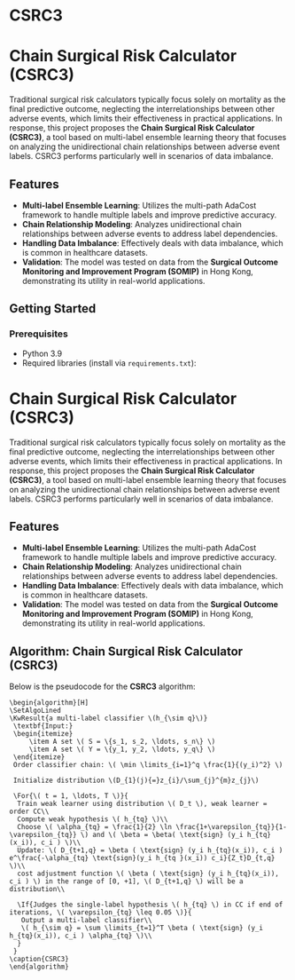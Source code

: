 # CSRC3
# Chain Surgical Risk Calculator (CSRC3)

Traditional surgical risk calculators typically focus solely on mortality as the final predictive outcome, neglecting the interrelationships between other adverse events, which limits their effectiveness in practical applications. In response, this project proposes the **Chain Surgical Risk Calculator (CSRC3)**, a tool based on multi-label ensemble learning theory that focuses on analyzing the unidirectional chain relationships between adverse event labels. CSRC3 performs particularly well in scenarios of data imbalance.

## Features

- **Multi-label Ensemble Learning**: Utilizes the multi-path AdaCost framework to handle multiple labels and improve predictive accuracy.
- **Chain Relationship Modeling**: Analyzes unidirectional chain relationships between adverse events to address label dependencies.
- **Handling Data Imbalance**: Effectively deals with data imbalance, which is common in healthcare datasets.
- **Validation**: The model was tested on data from the **Surgical Outcome Monitoring and Improvement Program (SOMIP)** in Hong Kong, demonstrating its utility in real-world applications.

## Getting Started

### Prerequisites

- Python 3.9
- Required libraries (install via `requirements.txt`):
# Chain Surgical Risk Calculator (CSRC3)

Traditional surgical risk calculators typically focus solely on mortality as the final predictive outcome, neglecting the interrelationships between other adverse events, which limits their effectiveness in practical applications. In response, this project proposes the **Chain Surgical Risk Calculator (CSRC3)**, a tool based on multi-label ensemble learning theory that focuses on analyzing the unidirectional chain relationships between adverse event labels. CSRC3 performs particularly well in scenarios of data imbalance.

## Features

- **Multi-label Ensemble Learning**: Utilizes the multi-path AdaCost framework to handle multiple labels and improve predictive accuracy.
- **Chain Relationship Modeling**: Analyzes unidirectional chain relationships between adverse events to address label dependencies.
- **Handling Data Imbalance**: Effectively deals with data imbalance, which is common in healthcare datasets.
- **Validation**: The model was tested on data from the **Surgical Outcome Monitoring and Improvement Program (SOMIP)** in Hong Kong, demonstrating its utility in real-world applications.

## Algorithm: Chain Surgical Risk Calculator (CSRC3)

Below is the pseudocode for the **CSRC3** algorithm:

```pseudo
\begin{algorithm}[H]
\SetAlgoLined
\KwResult{a multi-label classifier \(h_{\sim q}\)}
 \textbf{Input:}
 \begin{itemize}
     \item A set \( S = \{s_1, s_2, \ldots, s_n\} \)
     \item A set \( Y = \{y_1, y_2, \ldots, y_q\} \)
 \end{itemize}
 Order classifier chain: \( \min \limits_{i=1}^q \frac{1}{(y_i)^2} \)

 Initialize distribution \(D_{1}(j){=}z_{i}/\sum_{j}^{m}z_{j}\)

 \For{\( t = 1, \ldots, T \)}{
  Train weak learner using distribution \( D_t \), weak learner = order CC\\
  Compute weak hypothesis \( h_{tq} \)\\
  Choose \( \alpha_{tq} = \frac{1}{2} \ln \frac{1+\varepsilon_{tq}}{1-\varepsilon_{tq}} \) and \( \beta = \beta( \text{sign} (y_i h_{tq}(x_i)), c_i ) \)\\
  Update: \( D_{t+1,q} = \beta ( \text{sign} (y_i h_{tq}(x_i)), c_i ) e^\frac{-\alpha_{tq} \text{sign}(y_i h_{tq }(x_i)) c_i}{Z_t}D_{t,q} \)\\
  cost adjustment function \( \beta ( \text{sign} (y_i h_{tq}(x_i)), c_i ) \) in the range of [0, +1], \( D_{t+1,q} \) will be a distribution\\

  \If{Judges the single-label hypothesis \( h_{tq} \) in CC if end of iterations, \( \varepsilon_{tq} \leq 0.05 \)}{
   Output a multi-label classifier\\
   \( h_{\sim q} = \sum \limits_{t=1}^T \beta ( \text{sign} (y_i h_{tq}(x_i)), c_i ) \alpha_{tq} \)\\
  }
 }
\caption{CSRC3}
\end{algorithm}


